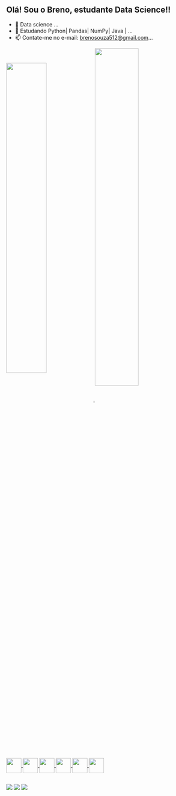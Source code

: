 ## Olá! Sou o Breno, estudante Data Science!!

- 🔭 Data science ...
- 🌱 Estudando Python| Pandas| NumPy| Java | ...
- 📫 Contate-me no e-mail: brenosouza512@gmail.com...

<html>
  <div>
    <a href="https://https://github.com/Bren0512">
    <img align="center" width="46%" src="https://github-readme-stats.vercel.app/api?username=bren0512&show_icons=true&theme=tokyonight&count_private=true"/>
    <img align="center" width="48%" src ="https://github-readme-stats.vercel.app/api/top-langs/?username=bren0512&layout=compact&theme=tokyonight&hide"/>
  </div>

  <div style="display: inline_block"><br>
    <img align="center" heigth="30" width="40" src="https://cdn.jsdelivr.net/gh/devicons/devicon/icons/python/python-original.svg"/>
    <img align="center" heigth="30" width="40" src="https://cdn.jsdelivr.net/gh/devicons/devicon/icons/pandas/pandas-original-wordmark.svg"/>
    <img align="center" heigth="30" width="40" src="https://cdn.jsdelivr.net/gh/devicons/devicon/icons/mysql/mysql-original.svg"/>
    <img align="center" heigth="30" width="40" src="https://cdn.jsdelivr.net/gh/devicons/devicon/icons/java/java-original.svg" />
    <img align="center" heigth="30" width="40" src="https://cdn.jsdelivr.net/gh/devicons/devicon/icons/html5/html5-original.svg"/>
    <img align="center" heigth="30" width="40" src="https://cdn.jsdelivr.net/gh/devicons/devicon/icons/css3/css3-original.svg" />
  </div>

  ##

  <div style="display: inline_block">
    <a href="https://www.linkedin.com/in/breno-sz/" target="_blank"><img src="https://img.shields.io/badge/LinkedIn-0077B5?style=for-the-badge&logo=linkedin&logoColor=white"></a>
   <a><img src="https://img.shields.io/badge/Discord-7289DA?style=for-the-badge&logo=discord&logoColor=white" target="_blank"/></a>
   <a><img src="https://img.shields.io/badge/Gmail-D14836?style=for-the-badge&logo=gmail&logoColor=white" target="_blank"></a>
  <div>
</html>
